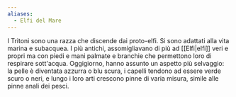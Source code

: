 ```yaml
---
aliases:
  - Elfi del Mare
---
```

I Tritoni sono una razza che discende dai proto-elfi. Si sono adattati alla vita marina e subacquea. I più antichi, assomigliavano di più ad [[Elfi|elfi]] veri e propri ma con piedi e mani palmate e branchie che permettono loro di respirare sott'acqua. 
Oggigiorno, hanno assunto un aspetto più selvaggio: la pelle è diventata azzurra o blu scura, i capelli tendono ad essere verde scuro o neri, e lungo i loro arti crescono pinne di varia misura, simile alle pinne anali dei pesci. 

